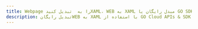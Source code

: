 ---title: Webpage را به  تبدیل کنیدXAML، WEB به XAML مبدل رایگان یا GO SDKdescription: تبدیل رایگانWEB به XAML با استفاده از GO Cloud APIs & SDK همچنین اسناد PDF را در Cloud ایجاد، ویرایش و رندر کنید.---